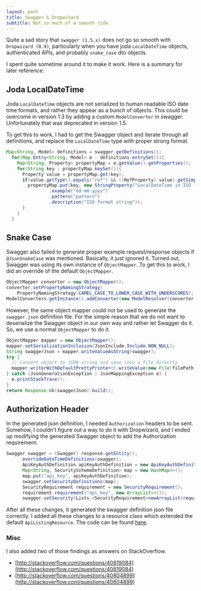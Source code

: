 ```yaml
---
layout: post
title: Swagger & Dropwizard
subtitle: Not so much of a smooth ride
---
```


Quite a sad story that `swagger (1.5.x)` does not go so smooth with `Dropwizard (0.9)`, particularly when you have joda `LocalDateTime` objects, authenticated APIs, and probably `snake_case` dto objects.

I spent quite sometime around it to make it work. Here is a summary for later reference:

## Joda LocalDateTime

Joda `LocalDateTime` objects are not serialized to human readable ISO date time formats, and rather they appear as a bunch of objects. This could be overcome in version 1.3 by adding a custom `ModelConverter` in swagger. Unfortunately that was deprecated in version 1.5.

To get this to work, I had to get the Swagger object and iterate through all definitions, and replace the `LocalDateTime` type with proper strong format.

```java
Map<String, Model> definitions = swagger.getDefinitions();
  for(Map.Entry<String, Model> e : definitions.entrySet()){
    Map<String, Property> propertyMap = e.getValue().getProperties();
    for(String key : propertyMap.keySet()){
      Property value = propertyMap.get(key);
      if(value.getType().equals("ref") && ((RefProperty) value).getSimpleRef().equals("LocalDateTime")){
        propertyMap.put(key, new StringProperty("LocalDateTime in ISO format")
                .example("dd-mm-yyyy")
                .pattern("pattern")
                .description("ISO format string"));
      }
    }
  }
```

## Snake Case

Swagger also failed to generate proper example request/response objects if `@JsonSnakeCase` was mentioned. Basically, it just ignored it. Turned out, Swagger was using its own instance of `ObjectMapper`. To get this to work, I did an override of the default `ObjectMapper`.

```java
ObjectMapper converter = new ObjectMapper();
converter.setPropertyNamingStrategy(
    PropertyNamingStrategy.CAMEL_CASE_TO_LOWER_CASE_WITH_UNDERSCORES);
ModelConverters.getInstance().addConverter(new ModelResolver(converter));
```

However, the same object mapper could not be used to generate the `swagger.json` definition file. For the simple reason that we do not want to deserialize the Swagger object in our own way and rather let Swagger do it. So, we use a normal `ObjectMapper` to do it.

```java
ObjectMapper mapper = new ObjectMapper();
mapper.setSerializationInclusion(JsonInclude.Include.NON_NULL);
String swaggerJson = mapper.writeValueAsString(swagger);
try {
  // Convert object to JSON string and save into a file directly
  mapper.writerWithDefaultPrettyPrinter().writeValue(new File(filePath), swagger);
} catch (JsonGenerationException | JsonMappingException e) {
  e.printStackTrace();
}
return Response.ok(swaggerJson).build();
```

## Authorization Header

In the generated json definition, I needed `Authorization` headers to be sent. Somehow, I couldn't figure out a way to do it with Dropwizard, and I ended up modifying the generated Swagger object to add the Authorization requirement.

```java
Swagger swagger = (Swagger) response.getEntity();
      overrideDateTimeDefinitions(swagger);
      ApiKeyAuthDefinition apiKeyAuthDefinition = new ApiKeyAuthDefinition("authorization", In.HEADER);
      Map<String, SecuritySchemeDefinition> map = new HashMap<>();
      map.put("api_key", apiKeyAuthDefinition);
      swagger.setSecurityDefinitions(map);
      SecurityRequirement requirement = new SecurityRequirement();
      requirement.requirement("api_key", new ArrayList<>());
      swagger.setSecurity(Lists.<SecurityRequirement>newArrayList(requirement)); 
```

After all these changes, it generated the swagger definition json file correctly. I added all these changes to a resource class which extended the default `ApiListingResource`. The code can be found [here](https://github.com/gagan405/swagger_dropwizard_resource/blob/master/SwaggerHelperResource.java).

### Misc

I also added two of those findings as answers on StackOverflow.

* [http://stackoverflow.com/questions/40819084](http://stackoverflow.com/questions/40819084)
* [http://stackoverflow.com/questions/40804899](http://stackoverflow.com/questions/40804899)

   

